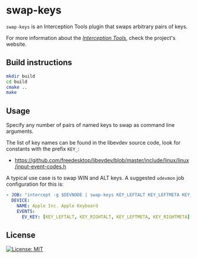 # swap-keys

`swap-keys` is an Interception Tools plugin that swaps arbitrary pairs of keys.

For more information about the [_Interception Tools_][interception-tools], check
the project's website.

## Build instructions

```bash
mkdir build
cd build
cmake ..
make
```

## Usage

Specify any number of pairs of named keys to swap as command line arguments.

The list of key names can be found in the libevdev source code, look for
constants with the prefix `KEY_`:

- <https://github.com/freedesktop/libevdev/blob/master/include/linux/linux/input-event-codes.h>

A typical use case is to swap WIN and ALT keys. A suggested `udevmon` job
configuration for this is:

```yaml
- JOB: "intercept -g $DEVNODE | swap-keys KEY_LEFTALT KEY_LEFTMETA KEY_RIGHTALT KEY_RIGHTMETA | uinput -d $DEVNODE"
  DEVICE:
    NAME: Apple Inc. Apple Keyboard
    EVENTS:
      EV_KEY: [KEY_LEFTALT, KEY_RIGHTALT, KEY_LEFTMETA, KEY_RIGHTMETA]
```

## License

[![License: MIT](https://img.shields.io/badge/License-MIT-blue.svg)](https://opensource.org/licenses/MIT)

[interception-tools]: https://gitlab.com/interception/linux/tools
